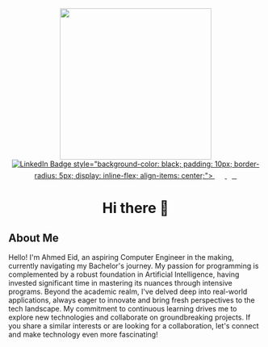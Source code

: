 <div id="header" align="center">
  <img src="https://media.giphy.com/media/2IudUHdI075HL02Pkk/giphy.gif" width="300"/> <!-- Adjusted width to 300 -->
</div>

<div id="badges" align="center">
  <a href="https://www.linkedin.com/in/ahmed-1eid/">
    <img src="https://img.shields.io/badge/LinkedIn-blue?style=for-the-badge&logo=linkedin&logoColor=white" alt="LinkedIn Badge"/>
  </a>
<a href="https://twitter.com/ahmedeid553">
    style="background-color: black; padding: 10px; border-radius: 5px; display: inline-flex; align-items: center;">
    <svg role="img" viewBox="0 0 24 24" xmlns="http://www.w3.org/2000/svg" width="20" height="20" fill="white"><path d="M12 0L1.75 6v12L12 24l10.25-6v-12zm.75 4.61l1.98.01-2.47 2.4 2.46 2.4-1.98.02L12 7.02l-1.73 2.4-1.99-.01 2.47-2.4-2.46-2.4 1.98-.02L12 4.61zm0 14.78l-1.73-2.4 1.73-2.4 1.73 2.4-1.73 2.4zm-4.92-.59l1.98.01-2.47-2.4 2.46-2.4-1.98-.02L7.08 16l-1.73-2.4-1.99.01 2.47 2.4-2.46 2.4 1.98.02L7.08 19zm9.84 0l1.98-.01-2.47-2.4 2.46-2.4-1.98.02L16.92 16l-1.73-2.4-1.99-.01 2.47 2.4-2.46 2.4 1.98-.02L16.92 19zM7.08 8l-1.73 2.4 1.73 2.4 1.73-2.4L7.08 8zm9.84 0l-1.73 2.4 1.73 2.4 1.73-2.4-1.73-2.4z"/></svg>
    <span style="color: white; margin-left: 10px;">X</span>
  </a>


# Hi there 👋

</div>

## About Me

Hello! I'm Ahmed Eid, an aspiring Computer Engineer in the making, currently navigating my Bachelor's journey. My passion for programming is complemented by a robust foundation in Artificial Intelligence, having invested significant time in mastering its nuances through intensive programs. Beyond the academic realm, I've delved deep into real-world applications, always eager to innovate and bring fresh perspectives to the tech landscape. My commitment to continuous learning drives me to explore new technologies and collaborate on groundbreaking projects. If you share a similar interests or are looking for a collaboration, let's connect and make technology even more fascinating!
